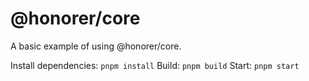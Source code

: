 # @honorer/core

A basic example of using @honorer/core.

Install dependencies: `pnpm install`
Build: `pnpm build`
Start: `pnpm start`
